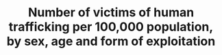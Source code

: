 ---
actual_indicator_available: "\tNumber of Human Trafficking Offenses Reported to the\
  \ FBI UCR Program.  \t\t\t\t\t\t\t\t\t"
actual_indicator_available_description: This table provides the total volume of human
  trafficking offenses, the volume of human trafficking - commercial sex acts, the
  volume of human trafficking - involuntary servitude, the number of reporting agencies,
  and the estimated population covered by the reporting agencies.  Column heading
  - Total Reported Human Trafficking Offenses - provides the total volume of human
  trafficking offenses reported to the Federal Bureau of Investigation (FBI) Uniform
  Crime Reporting (UCR) Program.  Column heading  - Commercial sex acts - provides
  the volume of human trafficking - commercial sex acts offenses reported to the FBI
  UCR Program.  Column heading - Involuntary servitude - provided the volume of human
  trafficking - involuntary servitude offenses reported to the FBI UCR Program.  Column
  heading - Number of Agencies Reporting Human Trafficking - provided the number of
  agencies reporting human trafficking data to the FBI UCR Program.  Column heading
  - Estimated Population Covered - provided the  estimated population covered by the
  reporting agencies.
comments_and_limitations: The FBI UCR Program began collecting these data in 2013.  The
  data used in creating this table were from all law enforcement agencies submitting
  one or more human trafficking incidents for at least 1 month of the calendar year.  The
  published data, therefore, do not necessarily represent reports from each participating
  agency for all 12 months of the calendar year and cannot be considered nationally
  representative.
data_non_statistical: false
date_metadata_updated: November 2017
date_of_national_source_publication: September 2017
disaggregation_categories: NA
disaggregation_geography: National
goal_meta_link: http://unstats.un.org/sdgs/files/metadata-compilation/Metadata-Goal-16.pdf
goal_meta_link_page: 11
graph: bar
graph_status_notes: Graphed
graph_title: Number of US reported human trafficking offenses
graph_type: line
graph_type_description: Bar graph
has_metadata: true
indicator: 16.2.2
indicator_definition: 'From UNODC and OHCHR:  Trafficking in persons is defined as
  the recruitment, transportation, transfer, harbouring or receipt of persons, by
  means of the threat or use of force or other forms of coercion, of abduction, of
  fraud, of deception, of the abuse of power or of a position of vulnerability or
  of the giving or receiving of payments or benefits to achieve the consent of a person
  having control over another person, for the purpose of exploitation. Exploitation
  shall include, at a minimum, the exploitation of the prostitution of others or other
  forms of sexual exploitation, forced labour or services, slavery or practices similar
  to slavery, servitude or the removal of organs (The United Nations Protocol to Prevent
  Suppress and Punish Trafficking in Persons, especially Women and Children, which
  is supplementing the United Nations Convention against Transnational Organized Crime).
  The number of victims is defined as the number of detected and estimated number
  of non-detected adult women and men and girls and boys (18-) who have been trafficked
  for different forms of trafficking in persons. The estimated ratio between the number
  of detected victims and the estimated number of non-detected victims can be used
  to estimate the total number of human trafficking victims at national, regional
  and global levels. In addition, the ratio can be used to measure the efficiency
  of countries to detect trafficking victims.  From Goal 16 TST Working Group:  This
  is an outcome indicator derived from administrative data. The indicator is computed
  as the total number of identified victims of trafficking divided by population (per
  100,000 persons). This indicator directly measures exploitation and trafficking,
  which are inadequately captured by the other proposed indicators. These human rights
  abuses affect both adults and children, and States have existing obligations to
  prevent them for both population groups.'
indicator_name: Number of victims of human trafficking per 100,000 population, by
  sex, age and form of exploitation
indicator_sort_order: 16.02.02
indicator_variable: tot_rpt_hum_trfkg_offns
international_and_national_references: "https://ucr.fbi.gov/crime-in-the-u.s/2016/crime-in-the-u.s.-2016/additional-publications/human-trafficking\t\
  \t\t\t\t\t"
layout: indicator
periodicity: "Annual\t\t\t\t\t\t"
permalink: /16-2-2/
published: true
rationale_interpretation: "From UNODC and OHCHR: \n Human trafficking for different\
  \ forms of exploitation represents a major violation of victim's human rights, dignity\
  \ and inclusion to the society. It has an impact on a person's health and opportunities,\
  \ it creates economic inequalities and it is a threat to the personal security.\
  \ The regular production of figures on this indicator will allow the monitoring\
  \ of the impact of the anti-trafficking measures to the level of trafficking at\
  \ national, regional and global levels. It also helps to assess the capacity of\
  \ countries to detect and consequently support victims of trafficking. It will raise\
  \ awareness on the most prevalent forms of trafficking in persons in different parts\
  \ of the world. \n\n From Goal 16 TST Working Group: \n Trafficking in persons is\
  \ a universal form of modern-day slavery. Trafficked persons are often victims of\
  \ physical, sexual and psychological violence. The demand for cheap labour and sexual\
  \ services, coupled with criminal practices that seek to profit from the exploitation\
  \ of vulnerable people, is its main driver. Addressing this most egregious violation\
  \ of human rights would significantly contribute to one of the main priorities of\
  \ post-2015 namely to \"leave no one behind\" and has its legal basis in the UN\
  \ Convention on Transnational Organized Crime and the optional protocol on human\
  \ trafficking."
reporting_status: complete
sdg_goal: 16
source_active_1: true
source_agency_staff_email_1: CRIMESTATSINFO@fbi.gov
source_agency_staff_name_1: FBI
source_agency_survey_dataset_1: FBI Uniform Crime Reporting Program Data Collection
source_notes_1: null
source_title_1: null
source_url_1: "https://ucr.fbi.gov/crime-in-the-u.s/2016/crime-in-the-u.s.-2016/additional-publications/human-trafficking\t\
  \t\t\t\t\t"
target: End abuse, exploitations, trafficking and all forms of violence against and
  torture of children.
target_id: '16.2'
time_period: Annual
title: Number of victims of human trafficking per 100,000 population, by sex, age
  and form of exploitation
un_custodial_agency: UNODC
un_designated_tier: '2'
unit_of_measure: "The total number of human trafficking offenses reported, the total\
  \ number of human trafficking - commercial sex acts offenses reported, the total\
  \ number of human trafficking - involuntary servitude offenses reported, the number\
  \ of agencies reporting human trafficking offenses, and the estimated population\
  \ of the reporting agencies.  \t\t\t\t\t\t"
us_method_of_computation: "The FBI began collecting these data in 2013 through the\
  \ UCR Program\u2019s Summary Reporting System and National Incident-Based Reporting\
  \ System.  This table provides the volume of human trafficking offenses as reported,\
  \ the number of reporting agencies, and the estimated population covered by the\
  \ reporting agencies.  The data used in creating this table were from all law enforcement\
  \ agencies submitting one or more human trafficking incidents for at least 1 month\
  \ of the calendar year. The published data, therefore, do not necessarily represent\
  \ reports from each participating agency for all 12 months of the calendar year.\
  \ When the FBI determines that an agency\u2019s data collection methodology does\
  \ not comply with national UCR guidelines, the figure(s) for that agency\u2019s\
  \ offense(s) will not be included in the table, and the discrepancy will be explained\
  \ in a footnote."
variable_description: null
variable_notes: null
---